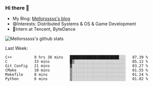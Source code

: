 ### Hi there 👋

- My Blog: [Mellorsssss's blog](https://mellorsssss.com/)
- 😄Interests: Distributed Systems & OS & Game Development
- 🤔Intern at Tencent, ByteDance


![Mellorsssss's github stats](https://github-readme-stats.vercel.app/api?username=Mellorsssss&show_icons=true&theme=radical)

<!-- ![Top Langs](https://github-readme-stats.vercel.app/api/top-langs/?username=anuraghazra&hide=javascript,html,typescript,css,glsl) -->

<!--
**Mellorsssss/Mellorsssss** is a ✨ _special_ ✨ repository because its `README.md` (this file) appears on your GitHub profile.

Here are some ideas to get you started:

- 🔭 I’m currently working on ...
- 🌱 I’m currently learning ...
- 👯 I’m looking to collaborate on ...
- 🤔 I’m looking for help with ...
- 💬 Ask me about ...
- 📫 How to reach me: ...
- 😄 Pronouns: ...
- ⚡ Fun fact: ...
-->

Last Week:
<!--START_SECTION:waka-->

```text
C++          9 hrs 38 mins   ██████████████████████░░░   87.39 %
C            33 mins         █▒░░░░░░░░░░░░░░░░░░░░░░░   05.12 %
Git Config   21 mins         ▓░░░░░░░░░░░░░░░░░░░░░░░░   03.27 %
CMake        10 mins         ▒░░░░░░░░░░░░░░░░░░░░░░░░   01.55 %
Makefile     8 mins          ▒░░░░░░░░░░░░░░░░░░░░░░░░   01.24 %
Python       6 mins          ▒░░░░░░░░░░░░░░░░░░░░░░░░   01.02 %
```

<!--END_SECTION:waka-->
